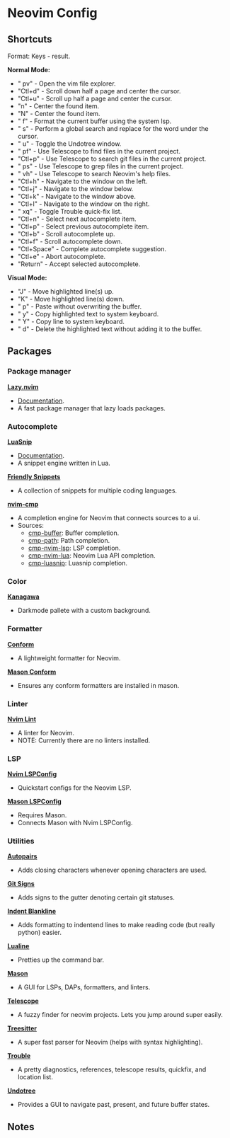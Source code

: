 # Neovim Config

## Shortcuts

Format: Keys - result.

**Normal Mode:**

- " pv" - Open the vim file explorer.
- "Ctl+d" - Scroll down half a page and center the cursor.
- "Ctl+u" - Scroll up half a page and center the cursor.
- "n" - Center the found item.
- "N" - Center the found item.
- " f" - Format the current buffer using the system lsp.
- " s" - Perform a global search and replace for the word under the cursor.
- " u" - Toggle the Undotree window.
- " pf" - Use Telescope to find files in the current project.
- "Ctl+p" - Use Telescope to search git files in the current project.
- " ps" - Use Telescope to grep files in the current project.
- " vh" - Use Telescope to search Neovim's help files.
- "Ctl+h" - Navigate to the window on the left.
- "Ctl+j" - Navigate to the window below.
- "Ctl+k" - Navigate to the window above.
- "Ctl+l" - Navigate to the window on the right.
- " xq" - Toggle Trouble quick-fix list.
- "Ctl+n" - Select next autocomplete item.
- "Ctl+p" - Select previous autocomplete item.
- "Ctl+b" - Scroll autocomplete up.
- "Ctl+f" - Scroll autocomplete down.
- "Ctl+Space" - Complete autocomplete suggestion.
- "Ctl+e" - Abort autocomplete.
- "Return" - Accept selected autocomplete.

**Visual Mode:**

- "J" - Move highlighted line(s) up.
- "K" - Move highlighted line(s) down.
- " p" - Paste without overwriting the buffer.
- " y" - Copy highlighted text to system keyboard.
- " Y" - Copy line to system keyboard.
- " d" - Delete the highlighted text without adding it to the buffer.

## Packages

### Package manager

[**Lazy.nvim**](https://github.com/folke/lazy.nvim)

- [Documentation](https://lazy.folke.io/).
- A fast package manager that lazy loads packages.

### Autocomplete

[**LuaSnip**](https://github.com/L3MON4d3/LuaSnip)

- [Documentation](https://github.com/L3MON4D3/LuaSnip/blob/master/DOC.md).
- A snippet engine written in Lua.

[**Friendly Snippets**](https://github.com/rafamadriz/friendly-snippets)

- A collection of snippets for multiple coding languages.

[**nvim-cmp**](https://github.com/hrsh7th/nvim-cmp)

- A completion engine for Neovim that connects sources to a ui.
- Sources:
  - [cmp-buffer](https://github.com/hrsh7th/cmp-buffer): Buffer completion.
  - [cmp-path](https://github.com/hrsh7th/cmp-path): Path completion.
  - [cmp-nvim-lsp](https://github.com/hrsh7th/cmp-nvim-lsp): LSP completion.
  - [cmp-nvim-lua](https://github.com/hrsh7th/cmp-nvim-lua): Neovim Lua API completion.
  - [cmp-luasnip](https://github.com/saadparwaiz1/cmp_luasnip): Luasnip completion.

### Color

[**Kanagawa**](https://github.com/rebelot/kanagawa.nvim)

- Darkmode pallete with a custom background.

### Formatter

[**Conform**](https://github.com/stevearc/conform.nvim)

- A lightweight formatter for Neovim.

[**Mason Conform**](https://github.com/zapling/mason-conform.nvim)

- Ensures any conform formatters are installed in mason.

### Linter

[**Nvim Lint**](https://github.com/mfussenegger/nvim-lint)

- A linter for Neovim.
- NOTE: Currently there are no linters installed.

### LSP

[**Nvim LSPConfig**](https://github.com/neovim/nvim-lspconfig)

- Quickstart configs for the Neovim LSP.

[**Mason LSPConfig**](https://github.com/williamboman/mason.nvim)

- Requires Mason.
- Connects Mason with Nvim LSPConfig.

### Utilities

[**Autopairs**](https://github.com/windwp/nvim-autopairs)

- Adds closing characters whenever opening characters are used.

[**Git Signs**](https://github.com/lewis6991/gitsigns.nvim)

- Adds signs to the gutter denoting certain git statuses.

[**Indent Blankline**](https://github.com/lukas-reineke/indent-blankline.nvim)

- Adds formatting to indentend lines to make reading code (but really python) easier.

[**Lualine**](https://github.com/nvim-lualine/lualine.nvim)

- Pretties up the command bar.

[**Mason**](https://github.com/williamboman/mason.nvim)

- A GUI for LSPs, DAPs, formatters, and linters.

[**Telescope**](https://github.com/nvim-telescope/telescope.nvim)

- A fuzzy finder for neovim projects. Lets you jump around super easily.

[**Treesitter**](https://github.com/nvim-treesitter/nvim-treesitter)

- A super fast parser for Neovim (helps with syntax highlighting).

[**Trouble**](https://github.com/folke/trouble.nvim)

- A pretty diagnostics, references, telescope results, quickfix, and location list.

[**Undotree**](https://github.com/mbbill/undotree)

- Provides a GUI to navigate past, present, and future buffer states.

## Notes
